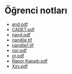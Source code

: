 # Öğrenci notları

<!--Index-->

- [and.pdf](https://github.com//yedhrab/IstanbulUniversity-CE/raw/master/2.%20S%C4%B1n%C4%B1f%202.%20D%C3%B6nem%20Notlar%C4%B1/Lojik%20Lab/%C3%96%C4%9Frenci%20notlar%C4%B1/and.pdf)
- [CADET.pdf](https://github.com//yedhrab/IstanbulUniversity-CE/raw/master/2.%20S%C4%B1n%C4%B1f%202.%20D%C3%B6nem%20Notlar%C4%B1/Lojik%20Lab/%C3%96%C4%9Frenci%20notlar%C4%B1/CADET.pdf)
- [nand.pdf](https://github.com//yedhrab/IstanbulUniversity-CE/raw/master/2.%20S%C4%B1n%C4%B1f%202.%20D%C3%B6nem%20Notlar%C4%B1/Lojik%20Lab/%C3%96%C4%9Frenci%20notlar%C4%B1/nand.pdf)
- [nandile.tif](https://github.com//yedhrab/IstanbulUniversity-CE/raw/master/2.%20S%C4%B1n%C4%B1f%202.%20D%C3%B6nem%20Notlar%C4%B1/Lojik%20Lab/%C3%96%C4%9Frenci%20notlar%C4%B1/nandile.tif)
- [nandile1.tif](https://github.com//yedhrab/IstanbulUniversity-CE/raw/master/2.%20S%C4%B1n%C4%B1f%202.%20D%C3%B6nem%20Notlar%C4%B1/Lojik%20Lab/%C3%96%C4%9Frenci%20notlar%C4%B1/nandile1.tif)
- [nor.pdf](https://github.com//yedhrab/IstanbulUniversity-CE/raw/master/2.%20S%C4%B1n%C4%B1f%202.%20D%C3%B6nem%20Notlar%C4%B1/Lojik%20Lab/%C3%96%C4%9Frenci%20notlar%C4%B1/nor.pdf)
- [or.pdf](https://github.com//yedhrab/IstanbulUniversity-CE/raw/master/2.%20S%C4%B1n%C4%B1f%202.%20D%C3%B6nem%20Notlar%C4%B1/Lojik%20Lab/%C3%96%C4%9Frenci%20notlar%C4%B1/or.pdf)
- [Rapor Kapağı.pdf](https://github.com//yedhrab/IstanbulUniversity-CE/raw/master/2.%20S%C4%B1n%C4%B1f%202.%20D%C3%B6nem%20Notlar%C4%B1/Lojik%20Lab/%C3%96%C4%9Frenci%20notlar%C4%B1/Rapor%20Kapa%C4%9F%C4%B1.pdf)
- [Xzy.pdf](https://github.com//yedhrab/IstanbulUniversity-CE/raw/master/2.%20S%C4%B1n%C4%B1f%202.%20D%C3%B6nem%20Notlar%C4%B1/Lojik%20Lab/%C3%96%C4%9Frenci%20notlar%C4%B1/Xzy.pdf)

<!--Index-->
